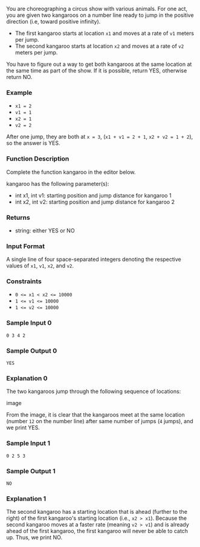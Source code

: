 You are choreographing a circus show with various animals. For one act, you are given two kangaroos on a number line ready to jump in the positive direction (i.e, toward positive infinity).

- The first kangaroo starts at location `x1` and moves at a rate of `v1` meters per jump.
- The second kangaroo starts at location `x2` and moves at a rate of `v2` meters per jump.

You have to figure out a way to get both kangaroos at the same location at the same time as part of the show. If it is possible, return YES, otherwise return NO.

### Example
- `x1 = 2`
- `v1 = 1`
- `x2 = 1`
- `v2 = 2`

After one jump, they are both at `x = 3`, (`x1 + v1 = 2 + 1`, `x2 + v2 = 1 + 2`), so the answer is YES.

### Function Description
Complete the function kangaroo in the editor below.

kangaroo has the following parameter(s):

- int x1, int v1: starting position and jump distance for kangaroo 1
- int x2, int v2: starting position and jump distance for kangaroo 2

### Returns
- string: either YES or NO

### Input Format
A single line of four space-separated integers denoting the respective values of `x1`, `v1`, `x2`, and `v2`.

### Constraints
- `0 <= x1 < x2 <= 10000`
- `1 <= v1 <= 10000`
- `1 <= v2 <= 10000`

### Sample Input 0
```
0 3 4 2
```

### Sample Output 0
```
YES
```

### Explanation 0

The two kangaroos jump through the following sequence of locations:

image

From the image, it is clear that the kangaroos meet at the same location (number `12` on the number line) after same number of jumps (`4` jumps), and we print YES.

### Sample Input 1
```
0 2 5 3
```

### Sample Output 1
```
NO
```

### Explanation 1
The second kangaroo has a starting location that is ahead (further to the right) of the first kangaroo's starting location (i.e., `x2 > x1`). Because the second kangaroo moves at a faster rate (meaning `v2 > v1`) and is already ahead of the first kangaroo, the first kangaroo will never be able to catch up. Thus, we print NO.
